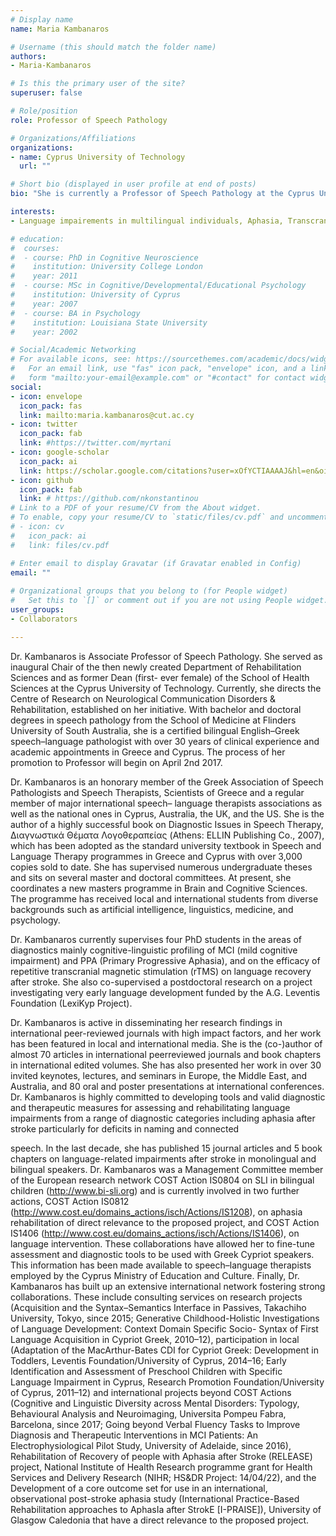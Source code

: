 ```yaml
---
# Display name
name: Maria Kambanaros

# Username (this should match the folder name)
authors:
- Maria-Kambanaros

# Is this the primary user of the site?
superuser: false

# Role/position
role: Professor of Speech Pathology

# Organizations/Affiliations
organizations:
- name: Cyprus University of Technology
  url: ""

# Short bio (displayed in user profile at end of posts)
bio: "She is currently a Professor of Speech Pathology at the Cyprus University of Technology"

interests:
- Language impairements in multilingual individuals, Aphasia, Transcranial Magnetic Stimulation

# education:
#  courses:
#  - course: PhD in Cognitive Neuroscience
#    institution: University College London
#    year: 2011
#  - course: MSc in Cognitive/Developmental/Educational Psychology
#    institution: University of Cyprus
#    year: 2007
#  - course: BA in Psychology
#    institution: Louisiana State University
#    year: 2002

# Social/Academic Networking
# For available icons, see: https://sourcethemes.com/academic/docs/widgets/#icons
#   For an email link, use "fas" icon pack, "envelope" icon, and a link in the
#   form "mailto:your-email@example.com" or "#contact" for contact widget.
social:
- icon: envelope
  icon_pack: fas
  link: mailto:maria.kambanaros@cut.ac.cy
- icon: twitter
  icon_pack: fab
  link: #https://twitter.com/myrtani 
- icon: google-scholar
  icon_pack: ai
  link: https://scholar.google.com/citations?user=xOfYCTIAAAAJ&hl=en&oi=ao
- icon: github
  icon_pack: fab
  link: # https://github.com/nkonstantinou
# Link to a PDF of your resume/CV from the About widget.
# To enable, copy your resume/CV to `static/files/cv.pdf` and uncomment the lines below.  
# - icon: cv
#   icon_pack: ai
#   link: files/cv.pdf

# Enter email to display Gravatar (if Gravatar enabled in Config)
email: ""
  
# Organizational groups that you belong to (for People widget)
#   Set this to `[]` or comment out if you are not using People widget.  
user_groups:
- Collaborators

---
```

Dr. Kambanaros is Associate Professor of Speech Pathology. She served as inaugural Chair of the then newly created Department of Rehabilitation Sciences and as former Dean (first- ever female) of the School of Health Sciences at the Cyprus University of Technology. Currently, she directs the Centre of Research on Neurological Communication Disorders & Rehabilitation, established on her initiative. With bachelor and doctoral degrees in speech pathology from the School of Medicine at Flinders University of South Australia, she is a certified bilingual English–Greek speech–language pathologist with over 30 years of clinical experience and academic appointments in Greece and Cyprus. The process of her promotion to Professor will begin on April 2nd 2017.

Dr. Kambanaros is an honorary member of the Greek Association of Speech Pathologists and Speech Therapists, Scientists of Greece and a regular member of major international speech– language therapists associations as well as the national ones in Cyprus, Australia, the UK, and the US. She is the author of a highly successful book on Diagnostic Issues in Speech Therapy, Διαγνωστικά Θέματα Λογοθεραπείας (Athens: ELLIN Publishing Co., 2007), which has been adopted as the standard university textbook in Speech and Language Therapy programmes in Greece and Cyprus with over 3,000 copies sold to date. She has supervised numerous undergraduate theses and sits on several master and doctoral committees. At present, she coordinates a new masters programme in Brain and Cognitive Sciences. The programme has received local and international students from diverse backgrounds such as artificial intelligence, linguistics, medicine, and psychology.

Dr. Kambanaros currently supervises four PhD students in the areas of diagnostics mainly cognitive-linguistic profiling of MCI (mild cognitive impairment) and PPA (Primary Progressive Aphasia), and on the efficacy of repetitive transcranial magnetic stimulation (rTMS) on language recovery after stroke. She also co-supervised a postdoctoral research on a project investigating very early language development funded by the A.G. Leventis Foundation (LexiKyp Project).

Dr. Kambanaros is active in disseminating her research findings in international peer-reviewed journals with high impact factors, and her work has been featured in local and international media. She is the (co-)author of almost 70 articles in international peerreviewed journals and book chapters in international edited volumes. She has also presented her work in over 30 invited keynotes, lectures, and seminars in Europe, the Middle East, and Australia, and 80 oral and poster presentations at international conferences.
Dr. Kambanaros is highly committed to developing tools and valid diagnostic and therapeutic measures for assessing and rehabilitating language impairments from a range of diagnostic categories including aphasia after stroke particularly for deficits in naming and connected
  
speech. In the last decade, she has published 15 journal articles and 5 book chapters on language-related impairments after stroke in monolingual and bilingual speakers.
Dr. Kambanaros was a Management Committee member of the European research network COST Action IS0804 on SLI in bilingual children (http://www.bi-sli.org) and is currently involved in two further actions, COST Action IS0812 (http://www.cost.eu/domains_actions/isch/Actions/IS1208), on aphasia rehabilitation of direct relevance to the proposed project, and COST Action IS1406 (http://www.cost.eu/domains_actions/isch/Actions/IS1406), on language intervention. These collaborations have allowed her to fine-tune assessment and diagnostic tools to be used with Greek Cypriot speakers. This information has been made available to speech–language therapists employed by the Cyprus Ministry of Education and Culture.
Finally, Dr. Kambanaros has built up an extensive international network fostering strong collaborations. These include consulting services on research projects (Acquisition and the Syntax–Semantics Interface in Passives, Takachiho University, Tokyo, since 2015; Generative Childhood-Holistic Investigations of Language Development: Context Domain Specific Socio- Syntax of First Language Acquisition in Cypriot Greek, 2010–12), participation in local (Adaptation of the MacArthur-Bates CDI for Cypriot Greek: Development in Toddlers, Leventis Foundation/University of Cyprus, 2014–16; Early Identification and Assessment of Preschool Children with Specific Language Impairment in Cyprus, Research Promotion Foundation/University of Cyprus, 2011–12) and international projects beyond COST Actions (Cognitive and Linguistic Diversity across Mental Disorders: Typology, Behavioural Analysis and Neuroimaging, Universita Pompeu Fabra, Barcelona, since 2017; Going beyond Verbal Fluency Tasks to Improve Diagnosis and Therapeutic Interventions in MCI Patients: An Electrophysiological Pilot Study, University of Adelaide, since 2016), Rehabilitation of Recovery of people with Aphasia after Stroke (RELEASE) project, National Institute of Health Research programme grant for Health Services and Delivery Research (NIHR; HS&DR Project: 14/04/22), and the Development of a core outcome set for use in an international, observational post-stroke aphasia study (International Practice-Based Rehabilitation approaches to AphasIa after StrokE [I-PRAISE]), University of Glasgow Caledonia that have a direct relevance to the proposed project.